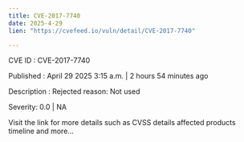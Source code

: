 ```yaml
---
title: CVE-2017-7740
date: 2025-4-29
lien: "https://cvefeed.io/vuln/detail/CVE-2017-7740"

---
```


CVE ID : CVE-2017-7740

Published :  April 29
2025
3:15 a.m. | 2 hours
54 minutes ago

Description : Rejected reason: Not used

Severity: 0.0 | NA

Visit the link for more details
such as CVSS details
affected products
timeline
and more...
